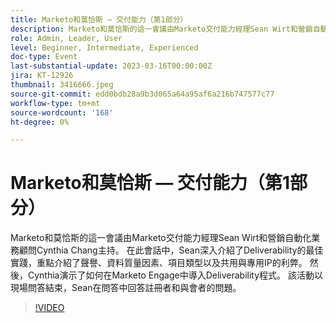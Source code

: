 ```yaml
---
title: Marketo和莫恰斯 — 交付能力（第1部分）
description: Marketo和莫恰斯的這一會議由Marketo交付能力經理Sean Wirt和營銷自動化業務顧問Cynthia Chang主持。 在此會話中，Sean深入介紹了Deliverability的最佳實踐，重點介紹了聲譽、資料質量因素、項目類型以及共用與專用IP的利弊。 然後，Cynthia演示了如何在Marketo Engage中導入Deliverability程式。 該活動以現場問答結束，Sean在問答中回答註冊者和與會者的問題。
role: Admin, Leader, User
level: Beginner, Intermediate, Experienced
doc-type: Event
last-substantial-update: 2023-03-16T00:00:00Z
jira: KT-12926
thumbnail: 3416666.jpeg
source-git-commit: edd0bdb28a9b3d065a64a95af6a216b747577c77
workflow-type: tm+mt
source-wordcount: '168'
ht-degree: 0%

---
```


# Marketo和莫恰斯 — 交付能力（第1部分）

Marketo和莫恰斯的這一會議由Marketo交付能力經理Sean Wirt和營銷自動化業務顧問Cynthia Chang主持。 在此會話中，Sean深入介紹了Deliverability的最佳實踐，重點介紹了聲譽、資料質量因素、項目類型以及共用與專用IP的利弊。 然後，Cynthia演示了如何在Marketo Engage中導入Deliverability程式。 該活動以現場問答結束，Sean在問答中回答註冊者和與會者的問題。

>[!VIDEO](https://video.tv.adobe.com/v/3416666/?quality=12&learn=on)
